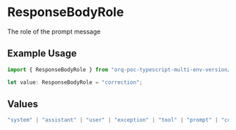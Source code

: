 # ResponseBodyRole

The role of the prompt message

## Example Usage

```typescript
import { ResponseBodyRole } from "orq-poc-typescript-multi-env-version/models/operations";

let value: ResponseBodyRole = "correction";
```

## Values

```typescript
"system" | "assistant" | "user" | "exception" | "tool" | "prompt" | "correction" | "expected_output"
```